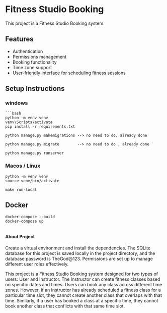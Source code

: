 # Fitness Studio Booking

This project is a Fitness Studio Booking system.

## Features
- Authentication
- Permissions management
- Booking functionality
- Time zone support
- User-friendly interface for scheduling fitness sessions

## Setup Instructions

### windows
    ```bash
    python -m venv venv 
    venv\Scripts\activate
    pip install -r requirements.txt

    python manage.py makemigrations --> no need to do, already done

    python manage.py migrate        --> no need to do , already done

    python manage.py runserver




### Macos / Linux
    python -m venv venv
    source venv/bin/activate

    make run-local


## Docker
    docker-compose --build
    docker-compose up 

```
```
#### About Project

Create a virtual environment and install the dependencies. The SQLite database for this project is saved locally in the project directory, and the database password is TheGod@123. Permissions are set up to manage different user roles effectively.

This project is a Fitness Studio Booking system designed for two types of users: User and Instructor. The Instructor can create fitness classes based on specific dates and times. Users can book any class across different time zones. However, if an instructor has already scheduled a fitness class for a particular time slot, they cannot create another class that overlaps with that time. Similarly, if a user has booked a class at a specific time, they cannot book another class that conflicts with that same time slot.


```
